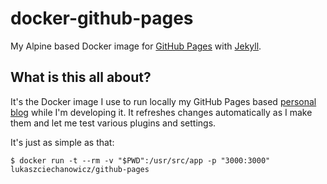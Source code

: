 # docker-github-pages
My Alpine based Docker image for [GitHub Pages](https://pages.github.com/) with [Jekyll](https://jekyllrb.com/).

## What is this all about?

It's the Docker image I use to run locally my GitHub Pages based [personal blog](http://lukaszciechanowicz.me/) while I'm developing it.
It refreshes changes automatically as I make them and let me test various plugins and settings.

It's just as simple as that:

```
$ docker run -t --rm -v "$PWD":/usr/src/app -p "3000:3000" lukaszciechanowicz/github-pages
```